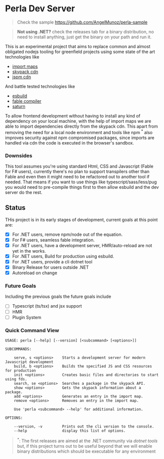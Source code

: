 # Perla Dev Server

[esbuild]: https://esbuild.github.io/
[import maps]: https://github.com/WICG/import-maps
[fable compiler]: https://fable.io/
[saturn]: https://saturnframework.org/
[skypack cdn]: https://www.skypack.dev/
[jspm cdn]: https://jspm.org/docs/cdn

> Check the sample https://github.com/AngelMunoz/perla-sample

> **Not using .NET?** check the releases tab for a binary distribution, no need to install anything, just get the binary on your path and run it.

This is an experimental project that aims to replace common and almost obligated nodejs tooling for greenfield projects using some state of the art technologies like

- [import maps]
- [skypack cdn]
- [jspm cdn]

And battle tested technologies like

- [esbuild]
- [fable compiler]
- [saturn]

To allow frontend development without having to install any kind of dependency on your local machine, with the help of import maps we are able to import dependencies directly from the skypack cdn. This apart from removing the need for a local node environment and tools like npm <sup>\*</sup> also improves security against npm compromised packages, since imports are handled via cdn the code is executed in the browser's sandbox.

### Downsides

This tool assumes you're using standard Html, CSS and Javascript (Fable for F# users), currently there's no plan to support transpilers other than Fable and even then it might need to be refactored out to another tool if needed. That means if you want to use things like typescript/sass/less/pug you would need to pre-compile things first to then allow esbuild and the dev server do the rest.

## Status

THis project is in its early stages of development, current goals at this point are:

- [x] For .NET users, remove npm/node out of the equation.
- [x] For F# users, seamless fable integration.
- [x] For .NET users, have a development server, HMR/auto-reload are not yet in the works.
- [x] For .NET users, Build for production using esbuild.
- [x] For .NET users, provide a cli dotnet tool
- [x] Binary Release for users outside .NET
- [x] Autoreload on change

### Future Goals

Including the previous goals the future goals include

- [ ] Typescript (ts/tsx) and jsx support
- [ ] HMR
- [ ] Plugin System

### Quick Command View
```
USAGE: perla [--help] [--version] [<subcommand> [<options>]]

SUBCOMMANDS:

    serve, s <options>    Starts a development server for modern Javascript development
    build, b <options>    Builds the specified JS and CSS resources for production
    init <options>        Creates basic files and directories to start using fds.
    search, se <options>  Searches a package in the skypack API.
    show <options>        Gets the skypack information about a package.
    add <options>         Generates an entry in the import map.
    remove <options>      Removes an entry in the import map.

    Use 'perla <subcommand> --help' for additional information.

OPTIONS:

    --version, -v         Prints out the cli version to the console.
    --help                display this list of options.
```

> <sup>\*</sup>: The first releases are aimed at the .NET community via _dotnet tools_ but, if this project turns out to be useful beyond that we will enable binary distributions which should be executable for any environment
